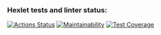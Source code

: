 ### Hexlet tests and linter status:
[![Actions Status](https://github.com/asdx278/frontend-project-46/workflows/hexlet-check/badge.svg)](https://github.com/asdx278/frontend-project-46/actions)
[![Maintainability](https://api.codeclimate.com/v1/badges/a4ae8321decd88ab8d44/maintainability)](https://codeclimate.com/github/asdx278/frontend-project-46/maintainability)
[![Test Coverage](https://api.codeclimate.com/v1/badges/a4ae8321decd88ab8d44/test_coverage)](https://codeclimate.com/github/asdx278/frontend-project-46/test_coverage)